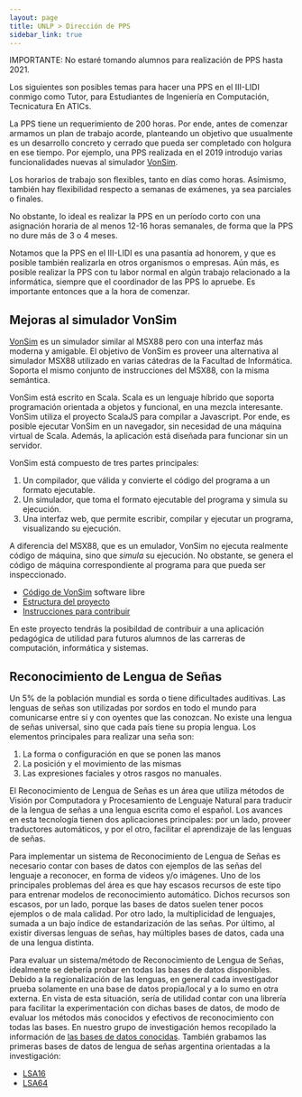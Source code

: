 ```yaml
---
layout: page
title: UNLP > Dirección de PPS 
sidebar_link: true
---
```



IMPORTANTE: No estaré tomando alumnos para realización de PPS hasta 2021.

Los siguientes son posibles temas para hacer una PPS en el III-LIDI conmigo como Tutor, para Estudiantes de Ingeniería en Computación, Tecnicatura En ATICs.

La PPS tiene un requerimiento de 200 horas. Por ende, antes de comenzar armamos un plan de trabajo acorde, planteando un objetivo que usualmente es un desarrollo concreto y cerrado que pueda ser completado con holgura en ese tiempo. Por ejemplo, una PPS realizada en el 2019 introdujo varias funcionalidades nuevas al simulador [VonSim](http://vonsim.github.io/). 

Los horarios de trabajo son flexibles, tanto en días como horas. Asímismo, también hay flexibilidad respecto a semanas de exámenes, ya sea parciales o finales. 

No obstante, lo ideal es realizar la PPS en un período corto con una asignación horaria de al menos 12-16 horas semanales, de forma que la PPS no dure más de 3 o 4 meses. 

Notamos que la PPS en el III-LIDI es una pasantía ad honorem, y que es posible también realizarla en otros organismos o empresas. Aún más, es posible realizar la PPS con tu labor normal en algún trabajo relacionado a la informática, siempre que el coordinador de las PPS lo apruebe. Es importante entonces que a la hora de comenzar.

## Mejoras al simulador VonSim

[VonSim](http://vonsim.github.io/) es un simulador similar al MSX88 pero con una interfaz más moderna y amigable. El objetivo de VonSim es proveer una alternativa al simulador MSX88 utilizado en varias cátedras de la Facultad de Informática. Soporta el mismo conjunto de instrucciones del MSX88, con la misma semántica.

VonSim está escrito en Scala. Scala es un lenguaje híbrido que soporta programación orientada a objetos y funcional, en una mezcla interesante. VonSim utiliza el proyecto ScalaJS para compilar a Javascript. Por ende, es posible ejecutar VonSim en un navegador, sin necesidad de una máquina virtual de Scala. Además, la aplicación está diseñada para funcionar sin un servidor.

VonSim está compuesto de tres partes principales:
1. Un compilador, que válida y convierte el código del programa a un formato ejecutable.
2. Un simulador, que toma el formato ejecutable del programa y simula su ejecución.
3. Una interfaz web, que permite escribir, compilar y ejecutar un programa, visualizando su ejecución.

A diferencia del MSX88, que es un emulador, VonSim no ejecuta realmente código de máquina, sino que _simula_ su ejecución. No obstante, se genera el código de máquina correspondiente al programa para que pueda ser inspeccionado.

* [Código de VonSim](https://github.com/vonsim) software libre
* [Estructura del proyecto](https://github.com/facundoq/vonsim/blob/master/doc/index.md)
* [Instrucciones para contribuir](https://github.com/facundoq/vonsim/blob/master/CONTRIBUTING.md)

En este proyecto tendrás la posibildad de contribuir a una aplicación pedagógica de utilidad para futuros alumnos de las carreras de computación, informática y sistemas.  


## Reconocimiento de Lengua de Señas

Un 5% de la población mundial es sorda o tiene dificultades auditivas. Las lenguas de señas son utilizadas por sordos en todo el mundo para comunicarse entre sí y con oyentes que las conozcan. No existe una lengua de señas universal, sino que cada país tiene su propia lengua. Los elementos principales para realizar una seña son: 

1. La forma o configuración en que se ponen las manos
2. La posición y el movimiento de las mismas
3. Las expresiones faciales y otros rasgos no manuales. 

El Reconocimiento de Lengua de Señas es un área que utiliza métodos de Visión por Computadora y Procesamiento de Lenguaje Natural para traducir de la lengua de señas a una lengua escrita como el español. Los avances en esta tecnología tienen dos aplicaciones principales: por un lado, proveer traductores automáticos, y por el otro, facilitar el aprendizaje de las lenguas de señas. 

Para implementar un sistema de Reconocimiento de Lengua de Señas es necesario contar con bases de datos con ejemplos de las señas del lenguaje a reconocer, en forma de videos y/o imágenes. Uno de los principales problemas del área es que hay escasos recursos de este tipo para entrenar modelos de reconocimiento automático.  Dichos recursos son escasos, por un lado, porque las bases de datos suelen tener pocos ejemplos o de mala calidad. Por otro lado, la multiplicidad de lenguajes, sumada a un bajo índice de estandarización de las señas. Por último, al existir diversas lenguas de señas, hay múltiples bases de datos, cada una de una lengua distinta. 

Para evaluar un sistema/método de Reconocimiento de Lengua de Señas, idealmente se debería probar en todas las bases de datos disponibles. Debido a la regionalización de las lenguas, en general cada investigador prueba solamente en una base de datos propia/local y a lo sumo en otra externa. En vista de esta situación, sería de utilidad contar con una librería para facilitar la experimentación con dichas bases de datos, de modo de evaluar los métodos más conocidos y efectivos de reconocimiento con todas las bases. En nuestro grupo de investigación hemos recopilado la información de [las bases de datos conocidas](http://facundoq.github.io/unlp/sign_language_datasets/). También grabamos las primeras bases de datos de lengua de señas argentina orientadas a la investigación:

* [LSA16](http://facundoq.github.io/unlp/lsa16/index.html)
* [LSA64](http://facundoq.github.io/unlp/lsa64/index.html)


